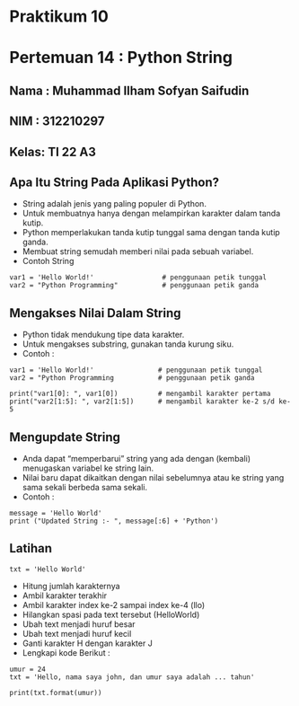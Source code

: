 # Praktikum 10
# Pertemuan 14 : Python String

## Nama : Muhammad Ilham Sofyan Saifudin
## NIM  : 312210297
## Kelas: TI 22 A3

## Apa Itu String Pada Aplikasi Python?

* String adalah jenis yang paling populer di Python.
* Untuk membuatnya hanya dengan melampirkan karakter dalam tanda kutip.
* Python memperlakukan tanda kutip tunggal sama dengan tanda kutip ganda.
* Membuat string semudah memberi nilai pada sebuah variabel.
* Contoh String

```
var1 = 'Hello World!'                 # penggunaan petik tunggal
var2 = "Python Programming"           # penggunaan petik ganda
```

## Mengakses Nilai Dalam String

* Python tidak mendukung tipe data karakter.
* Untuk mengakses substring, gunakan tanda kurung siku.
* Contoh :

```
var1 = 'Hello World!'                # penggunaan petik tunggal
var2 = "Python Programming           # penggunaan petik ganda

print("var1[0]: ", var1[0])          # mengambil karakter pertama
print("var2[1:5]: ", var2[1:5])      # mengambil karakter ke-2 s/d ke-5
```

## Mengupdate String

* Anda dapat “memperbarui” string yang ada dengan (kembali) menugaskan variabel ke string lain.
* Nilai baru dapat dikaitkan dengan nilai sebelumnya atau ke string yang sama sekali berbeda sama sekali.
* Contoh :

```
message = 'Hello World'
print ("Updated String :- ", message[:6] + 'Python')
```

## Latihan 
```
txt = 'Hello World'
```
* Hitung jumlah karakternya
* Ambil karakter terakhir
* Ambil karakter index ke-2 sampai index ke-4 (llo)
* Hilangkan spasi pada text tersebut (HelloWorld)
* Ubah text menjadi huruf besar
* Ubah text menjadi huruf kecil
* Ganti karakter H dengan karakter J
* Lengkapi kode Berikut :
```
umur = 24
txt = 'Hello, nama saya john, dan umur saya adalah ... tahun'

print(txt.format(umur))
```


